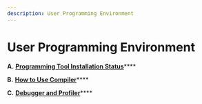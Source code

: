 ```yaml
---
description: User Programming Environment
---
```


# User Programming Environment

**A.** [**Programming Tool Installation Status**](broken-reference)\*\*\*\*

**B.** [**How to Use Compiler**](broken-reference)\*\*\*\*

**C.** [**Debugger and Profiler**](broken-reference)\*\*\*\*
